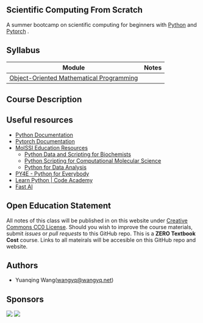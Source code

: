 Scientific Computing From Scratch
---------------------------------
A summer bootcamp on scientific computing for beginners with [Python](https://www.python.org) and [Pytorch](https://pytorch.org) .

## Syllabus
Module | Notes
--------------------- | --------------------- 
[Object-Oriented Mathematical Programming](pages/object_oriented_math_programming/index.md) |

## Course Description

## Useful resources
- [Python Documentation](https://docs.python.org/3/)
- [Pytorch Documentation](https://pytorch.org/docs/stable/index.html)
- [MolSSI Education Resources](http://education.molssi.org/resources.html#programming)
    - [Python Data and Scripting for Biochemists](https://education.molssi.org/python-scripting-biochemistry/chapters/setup.html)
    - [Python Scripting for Computational Molecular Science](https://education.molssi.org/python_scripting_cms/)
    - [Python for Data Analysis](https://education.molssi.org/python-data-analysis/)
- [PY4E - Python for Everybody](https://www.py4e.com)
- [Learn Python | Code Academy](https://www.codecademy.com/learn/learn-python)
- [Fast AI](https://www.fast.ai)

## Open Education Statement
All notes of this class will be published in on this website under [Creative Commons CC0 License](https://creativecommons.org/publicdomain/zero/1.0/).
Should you wish to improve the course materials, submit _issues_ or _pull requests_ to this GitHub repo.
This is a **ZERO Textbook Cost** course.
Links to all mateirals will be accesible on this GitHub repo and website.

## Authors
- Yuanqing Wang(wangyq@wangyq.net)

## Sponsors
![](https://www.nsf.gov/images/logos/NSF_4-Color_bitmap_Logo.png|height=100px)
![](https://brand.umd.edu/images/6420e6_65635f965637c8d98422afb90604d286.gif_srz_476_78_75_22_0.50_1.20_0-1.gif|height=100px)

